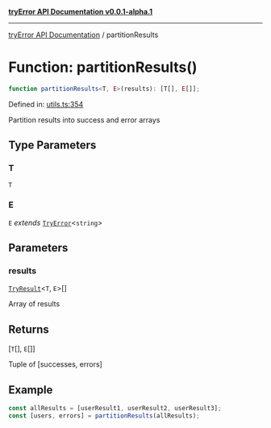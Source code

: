 [**tryError API Documentation v0.0.1-alpha.1**](../index.md)

---

[tryError API Documentation](../index.md) / partitionResults

# Function: partitionResults()

```ts
function partitionResults<T, E>(results): [T[], E[]];
```

Defined in: [utils.ts:354](https://github.com/oconnorjohnson/try-error/blob/e3ae0308069a4fba073f4543d527ad76373db795/src/utils.ts#L354)

Partition results into success and error arrays

## Type Parameters

### T

`T`

### E

`E` _extends_ [`TryError`](../interfaces/TryError.md)\<`string`\>

## Parameters

### results

[`TryResult`](../type-aliases/TryResult.md)\<`T`, `E`\>[]

Array of results

## Returns

\[`T`[], `E`[]\]

Tuple of [successes, errors]

## Example

```typescript
const allResults = [userResult1, userResult2, userResult3];
const [users, errors] = partitionResults(allResults);
```
